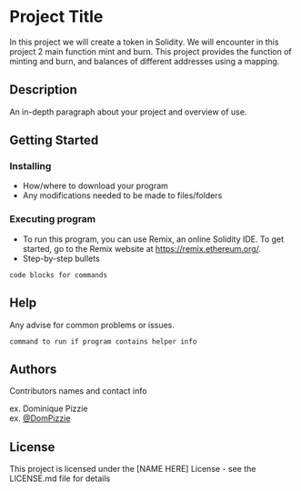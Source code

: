 # Project Title

In this project we will create a token in Solidity. We will encounter in this project 2 main function mint and burn. This project provides the function of minting and burn, and balances of different addresses using a mapping.
## Description

An in-depth paragraph about your project and overview of use.

## Getting Started

### Installing

* How/where to download your program
* Any modifications needed to be made to files/folders

### Executing program

* To run this program, you can use Remix, an online Solidity IDE. To get started, go to the Remix website at https://remix.ethereum.org/.
* Step-by-step bullets
```
code blocks for commands
```

## Help

Any advise for common problems or issues.
```
command to run if program contains helper info
```

## Authors

Contributors names and contact info

ex. Dominique Pizzie  
ex. [@DomPizzie](https://twitter.com/dompizzie)


## License

This project is licensed under the [NAME HERE] License - see the LICENSE.md file for details

